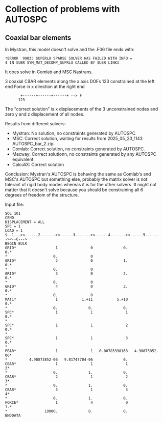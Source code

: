 # Collection of problems with AUTOSPC

## Coaxial bar elements

In Mystran, this model doesn't solve and the .F06 file ends with:

 `*ERROR  9903: SUPERLU SPARSE SOLVER HAS FAILED WITH INFO =            4 IN SUBR SYM_MAT_DECOMP_SUPRLU CALLED BY SUBR LINK3`

It does solve in Comlab and MSC Nastrans.


3 coaxial CBAR elements along the x axis
DOFs 123 constrained at the left end
Force in x direction at the right end

```
       +------+------+------+ --> F
      123
```

The "correct solution" is x displacements of the 3 unconstrained nodes and zero y and z displacement of all nodes.

Results from different solvers:
- Mystran: No solution, no constraints generated by AUTOSPC.
- MSC: Correct solution, waiting for results from 2025_05_23_1143 AUTOSPC_bar_2.zip.
- Comlab: Correct solution, no constraints generated by AUTOSPC.
- Mecway: Correct solutionn, no constraints generated by any AUTOSPC equivalent.
- CalculiX: Correct solution


Conclusion:
Mystran's AUTOSPC is behaving the same as Comlab's and MSC's AUTOSPC but something else, probably the matrix solver is not tolerant of rigid body modes whereas it is for the other solvers.
It might not matter that it doesn't solve because you should be constraining all 6 degrees of freedom of the structure.

Input file:

```
SOL 101
CEND
DISPLACEMENT = ALL
SPC = 1
LOAD = 1
$--1---><------2-------><------3-------><------4-------><------5-------><--6--->
BEGIN BULK
GRID*                  1               0              0.              0.*       
*                     0.               0
GRID*                  2               0              1.              0.*       
*                     0.               0
GRID*                  3               0              2.              0.*       
*                     0.               0
GRID*                  4               0              3.              0.*       
*                     0.               0
MAT1*                  1           1.+11           5.+10              0.*       
*                     0.              0.              0.
SPC*                   1               1               1              0.*       
*                                                                       
SPC*                   1               1               2              0.*       
*                                                                       
SPC*                   1               1               3              0.*       
*                                                                       
PBAR*                  1               1   0.00785398163   4.90873852-06*       
*          4.90873852-06   9.81747704-06              0.
CBAR*                  1               1               1               2*       
*                     0.              1.              0.
CBAR*                  2               1               2               3*       
*                     0.              1.              0.
CBAR*                  3               1               3               4*       
*                     0.              1.              0.
FORCE*                 1               4               0              1.*       
*                 10000.              0.              0.
ENDDATA
```
